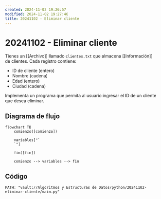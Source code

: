 ```yaml
---
created: 2024-11-02 19:26:57
modified: 2024-11-02 19:27:46
title: 20241102 - Eliminar cliente
---
```


# 20241102 - Eliminar cliente

Tienes un [[Archivo]] llamado `clientes.txt` que almacena [[Información]] de clientes. Cada registro contiene:

- ID de cliente (entero)
- Nombre (cadena)
- Edad (entero)
- Ciudad (cadena)

Implementa un programa que permita al usuario ingresar el ID de un cliente que desea eliminar.

## Diagrama de flujo

```mermaid
flowchart TB
	comienzo([comienzo])
    
	variables["`
	`"]
    
    fin([fin])
    
	comienzo --> variables --> fin
```

## Código

```embed-python
PATH: "vault://Algoritmos y Estructuras de Datos/python/20241102-eliminar-cliente/main.py"
```
